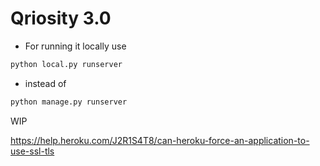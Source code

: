 # Qriosity 3.0


- For running it locally use

```sh
python local.py runserver
```

- instead of

```sh
python manage.py runserver
```

WIP 

https://help.heroku.com/J2R1S4T8/can-heroku-force-an-application-to-use-ssl-tls